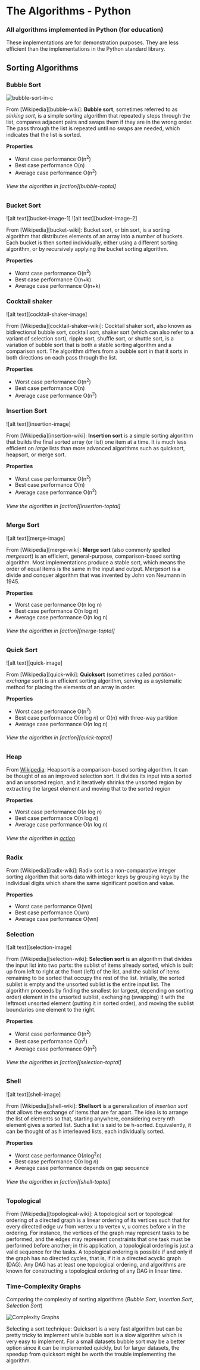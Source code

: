 # The Algorithms - Python <!-- [![Build Status](https://travis-ci.org/TheAlgorithms/Python.svg)](https://travis-ci.org/TheAlgorithms/Python) -->

### All algorithms implemented in Python (for education)

These implementations are for demonstration purposes. They are less efficient than the implementations in the Python standard library.

## Sorting Algorithms


### Bubble Sort
![bubble-sort-in-c](https://user-images.githubusercontent.com/37110949/49448033-534a8c00-f81b-11e8-8b6a-78c83907ef7d.jpg)

From [Wikipedia][bubble-wiki]: **Bubble sort**, sometimes referred to as *sinking sort*, is a simple sorting algorithm that repeatedly steps through the list, compares adjacent pairs and swaps them if they are in the wrong order. The pass through the list is repeated until no swaps are needed, which indicates that the list is sorted.

__Properties__
* Worst case performance	O(n<sup>2</sup>)
* Best case performance	O(n)
* Average case performance	O(n<sup>2</sup>)

###### View the algorithm in [action][bubble-toptal]

### Bucket Sort
![alt text][bucket-image-1]
![alt text][bucket-image-2]

From [Wikipedia][bucket-wiki]: Bucket sort, or bin sort, is a sorting algorithm that distributes elements of an array into a number of buckets. Each bucket is then sorted individually, either using a different sorting algorithm, or by recursively applying the bucket sorting algorithm.

__Properties__
* Worst case performance	O(n<sup>2</sup>)
* Best case performance	O(n+k)
* Average case performance	O(n+k)

### Cocktail shaker
![alt text][cocktail-shaker-image]

From [Wikipedia][cocktail-shaker-wiki]: Cocktail shaker sort, also known as bidirectional bubble sort, cocktail sort, shaker sort (which can also refer to a variant of selection sort), ripple sort, shuffle sort, or shuttle sort, is a variation of bubble sort that is both a stable sorting algorithm and a comparison sort. The algorithm differs from a bubble sort in that it sorts in both directions on each pass through the list.

__Properties__
* Worst case performance	O(n<sup>2</sup>)
* Best case performance	O(n)
* Average case performance	O(n<sup>2</sup>)


### Insertion Sort
![alt text][insertion-image]

From [Wikipedia][insertion-wiki]: **Insertion sort** is a simple sorting algorithm that builds the final sorted array (or list) one item at a time. It is much less efficient on *large* lists than more advanced algorithms such as quicksort, heapsort, or merge sort.

__Properties__
* Worst case performance	O(n<sup>2</sup>)
* Best case performance	O(n)
* Average case performance	O(n<sup>2</sup>)

###### View the algorithm in [action][insertion-toptal]


### Merge Sort
![alt text][merge-image]

From [Wikipedia][merge-wiki]: **Merge sort** (also commonly spelled *mergesort*) is an efficient, general-purpose, comparison-based sorting algorithm. Most implementations produce a stable sort, which means the order of equal items is the same in the input and output. Mergesort is a divide and conquer algorithm that was invented by John von Neumann in 1945.

__Properties__
* Worst case performance	O(n log n)
* Best case performance	O(n log n)
* Average case performance	O(n log n)


###### View the algorithm in [action][merge-toptal]

### Quick Sort
![alt text][quick-image]

From [Wikipedia][quick-wiki]: **Quicksort** (sometimes called *partition-exchange sort*) is an efficient sorting algorithm, serving as a systematic method for placing the elements of an array in order.

__Properties__
* Worst case performance	O(n<sup>2</sup>)
* Best case performance	O(*n* log *n*) or O(n) with three-way partition
* Average case performance	O(*n* log *n*)

###### View the algorithm in [action][quick-toptal]


### Heap

From [Wikipedia](https://en.wikipedia.org/wiki/Heapsort): Heapsort is a comparison-based sorting algorithm. It can be thought of as an improved selection sort. It divides its input into a sorted and an unsorted region, and it iteratively shrinks the unsorted region by extracting the largest element and moving that to the sorted region

__Properties__
* Worst case performance	O(*n* log *n*)
* Best case performance	O(*n* log *n*)
* Average case performance	O(*n* log *n*)



###### View the algorithm in [action](https://www.toptal.com/developers/sorting-algorithms/heap-sort)

### Radix

From [Wikipedia][radix-wiki]: Radix sort is a non-comparative integer sorting algorithm that sorts data with integer keys by grouping keys by the individual digits which share the same significant position and value.

__Properties__
* Worst case performance	O(wn)
* Best case performance	O(wn)
* Average case performance	O(wn)

### Selection
![alt text][selection-image]

From [Wikipedia][selection-wiki]: **Selection sort** is an algorithm that divides the input list into two parts: the sublist of items already sorted, which is built up from left to right at the front (left) of the list, and the sublist of items remaining to be sorted that occupy the rest of the list. Initially, the sorted sublist is empty and the unsorted sublist is the entire input list. The algorithm proceeds by finding the smallest (or largest, depending on sorting order) element in the unsorted sublist, exchanging (swapping) it with the leftmost unsorted element (putting it in sorted order), and moving the sublist boundaries one element to the right.

__Properties__
* Worst case performance	O(n<sup>2</sup>)
* Best case performance	O(n<sup>2</sup>)
* Average case performance	O(n<sup>2</sup>)

###### View the algorithm in [action][selection-toptal]

### Shell
![alt text][shell-image]

From [Wikipedia][shell-wiki]: **Shellsort** is a generalization of *insertion sort* that allows the exchange of items that are far apart.  The idea is to arrange the list of elements so that, starting anywhere, considering every nth element gives a sorted list.  Such a list is said to be h-sorted.  Equivalently, it can be thought of as h interleaved lists, each individually sorted.

__Properties__
* Worst case performance O(*n*log<sup>2</sup>*n*)
* Best case performance O(*n* log *n*)
* Average case performance depends on gap sequence

###### View the algorithm in [action][shell-toptal]

### Topological

From [Wikipedia][topological-wiki]: A topological sort or topological ordering of a directed graph is a linear ordering of its vertices such that for every directed edge uv from vertex u to vertex v, u comes before v in the ordering. For instance, the vertices of the graph may represent tasks to be performed, and the edges may represent constraints that one task must be performed before another; in this application, a topological ordering is just a valid sequence for the tasks. A topological ordering is possible if and only if the graph has no directed cycles, that is, if it is a directed acyclic graph (DAG). Any DAG has at least one topological ordering, and algorithms are known for constructing a topological ordering of any DAG in linear time.

### Time-Complexity Graphs

Comparing the complexity of sorting algorithms (*Bubble Sort*, *Insertion Sort*, *Selection Sort*)

![Complexity Graphs](https://github.com/prateekiiest/Python/blob/master/sorts/sortinggraphs.png)

Selecting a sort technique: Quicksort is a very fast algorithm but can be pretty tricky to implement while bubble sort is a slow algorithm which is very easy to implement. For a small datasets bubble sort may be a better option since it can be implemented quickly, but for larger datasets, the speedup from quicksort might be worth the trouble implementing the algorithm.


